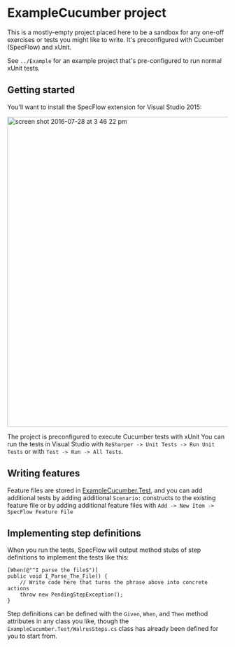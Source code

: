 # ExampleCucumber project

This is a mostly-empty project placed here to be a sandbox for any one-off
exercises or tests you might like to write. It's preconfigured with Cucumber (SpecFlow) and xUnit.

See `../Example` for an example project that's pre-configured to run normal xUnit tests.

## Getting started

You'll want to install the SpecFlow extension for Visual Studio 2015:

<img width="709" alt="screen shot 2016-07-28 at 3 46 22 pm" src="https://cloud.githubusercontent.com/assets/4039018/17228800/54dcd988-54da-11e6-98ca-137650891782.png">

The project is preconfigured to execute Cucumber tests with xUnit You can run
the tests in Visual Studio with `ReSharper -> Unit Tests -> Run Unit Tests` or with `Test -> Run -> All Tests`.

## Writing features

Feature files are stored in [ExampleCucumber.Test](ExampleCucumber.Test),
and you can add additional tests by adding additional `Scenario:` constructs to
the existing feature file or by adding additional feature files with `Add -> New Item -> SpecFlow Feature File`

## Implementing step definitions

When you run the tests, SpecFlow will output method stubs of step definitions
to implement the tests like this:

```
[When(@"^I parse the file$")]
public void I_Parse_The_File() {
    // Write code here that turns the phrase above into concrete actions
    throw new PendingStepException();
}
```

Step definitions can be defined with the `Given`, `When`, and `Then` method
attributes in any class you like, though the `ExampleCucumber.Test/WalrusSteps.cs`
class has already been defined for you to start from.

